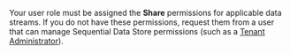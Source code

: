 Your user role must be assigned the **Share** permissions for applicable data streams. If you do not have these permissions, request them from a user that can manage Sequential Data Store permissions (such as a [Tenant Administrator](xref:ccRoles)).
